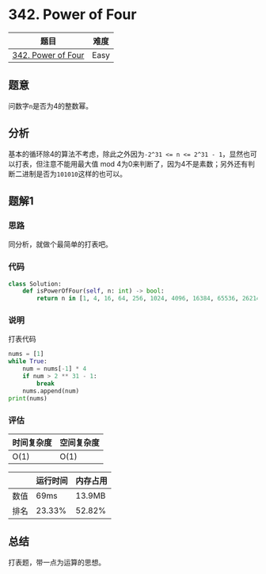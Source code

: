 # 342. Power of Four

| 题目 | 难度 |
| ---- | ---- |
| [342. Power of Four](https://leetcode.com/problems/power-of-four/) | Easy |

## 题意

问数字`n`是否为4的整数幂。

## 分析

基本的循环除4的算法不考虑，除此之外因为`-2^31 <= n <= 2^31 - 1`，显然也可以打表，但注意不能用最大值 mod 4为0来判断了，因为4不是素数；另外还有判断二进制是否为`101010`这样的也可以。

## 题解1

### 思路

同分析，就做个最简单的打表吧。

### 代码

```python
class Solution:
    def isPowerOfFour(self, n: int) -> bool:
        return n in [1, 4, 16, 64, 256, 1024, 4096, 16384, 65536, 262144, 1048576, 4194304, 16777216, 67108864, 268435456, 1073741824]
```

### 说明

打表代码

```python
nums = [1]
while True:
    num = nums[-1] * 4
    if num > 2 ** 31 - 1:
        break
    nums.append(num)
print(nums)
```

### 评估

| 时间复杂度 | 空间复杂度 |
| ---- | ---- |
| O(1) | O(1) |

| | 运行时间 | 内存占用 |
| ---- | ---- | ---- |
| 数值 | 69ms | 13.9MB |
| 排名 | 23.33% | 52.82% |

## 总结

打表题，带一点为运算的思想。
